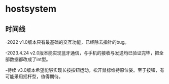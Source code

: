 # hostsystem
## 时间线
-2022
    v1.0版本只有最基础的交互功能，已经除去指针的bug。

-2023.4.24
    v2.0版本能实现蓝牙通信，与手机的接收与发送均已验证完毕，把全部数据都改成了int型。

-待续
   v3.0版本希望能够实现长按按钮运动，松开鼠标维持原位姿。至于按钮，有可能采用摇杆型，值得期待。
